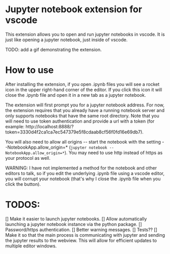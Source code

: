 # Jupyter notebook extension for vscode

This extension allows you to open and run jupyter notebooks in vscode. It is just like opening a jupyter notebook, just inside of vscode.

TODO: add a gif demonstrating the extension.

# How to use 

After installing the extension, if you open .ipynb files you will see a rocket icon in the upper right-hand corner of the editor. If you click this icon it will close the .ipynb file and open it in a new tab as a jupyter notebook. 

The extension will first prompt you for a jupyter notebook address. For now, the extension requires that you already have a running notebook server and only supports notebooks that have the same root directory. Note that you will need to use token authentication and provide a url with a token (for example: http://localhost:8888/?token=3330d4f2ca1ca7ec547379e5f8cdaab8cf56f0fd16e69db7). 

You will also need to allow all origins -- start the notebook with the setting --NotebookApp.allow_origin=* (`jupyter notebook --NotebookApp.allow_origin=*`). You may need to use http instead of https as your protocol as well.

WARNING: I have not implemented a method for the notebook and other editors to talk, so if you edit the underlying .ipynb file using a vscode editor, you will corrupt your notebook (that's why I close the .ipynb file when you click the button).

# TODOS:

[] Make it easier to launch jupyter notebooks.
[] Allow automatically launching a jupyter notebook instance via the python package.
[] Password/https authentication.
[] Better warning messages.
[] Tests??
[] Make it so that the main process is communicating with jupyter and sending the jupyter results to the webview. This will allow for efficient updates to multiple editor windows.